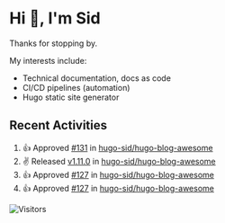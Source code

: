 # Hi 👋, I'm Sid

Thanks for stopping by. 

My interests include:
- Technical documentation, docs as code
- CI/CD pipelines (automation)
- Hugo static site generator

## Recent Activities

<!--RECENT_ACTIVITY:start-->
1. 👍 Approved [#131](https://github.com/hugo-sid/hugo-blog-awesome/pull/131#pullrequestreview-1655042275) in [hugo-sid/hugo-blog-awesome](https://github.com/hugo-sid/hugo-blog-awesome)<br>
2. ✌️ Released [v1.11.0](https://github.com/hugo-sid/hugo-blog-awesome/releases/tag/v1.11.0) in [hugo-sid/hugo-blog-awesome](https://github.com/hugo-sid/hugo-blog-awesome)<br>
3. 👍 Approved [#127](https://github.com/hugo-sid/hugo-blog-awesome/pull/127#pullrequestreview-1641304155) in [hugo-sid/hugo-blog-awesome](https://github.com/hugo-sid/hugo-blog-awesome)<br>
4. 👍 Approved [#127](https://github.com/hugo-sid/hugo-blog-awesome/pull/127#pullrequestreview-1641304155) in [hugo-sid/hugo-blog-awesome](https://github.com/hugo-sid/hugo-blog-awesome)<br>
<!--RECENT_ACTIVITY:end-->

![Visitors](https://api.visitorbadge.io/api/visitors?path=https%3A%2F%2Fgithub.com%2Fhugo-sid%2Fhugo-sid&countColor=%2337d67a&style=flat&labelStyle=upper)
